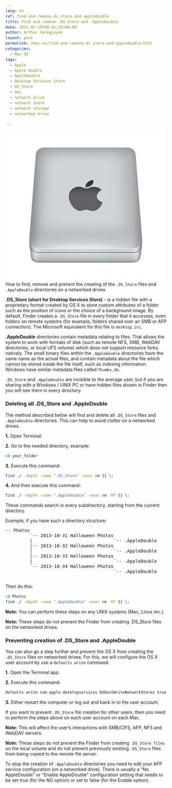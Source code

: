 ```yaml
---
lang: en
ref: find-and-remove-ds_store-and-appledouble
title: Find and remove .DS_Store and .AppleDouble
date: 2015-05-19T08:41:32+00:00
author: Arthur Gareginyan
layout: post
permalink: /mac-os/find-and-remove-ds_store-and-appledouble.html
categories:
  - Mac OS
tags:
  - Apple
  - Apple Double
  - AppleDouble
  - Desktop Services Store
  - DS_Store
  - mac
  - network drive
  - network share
  - network storage
  - networked drive

---
```


![thumb](/images/thumbnail/Apple_drive.png)
How to find, remove and prevent the creating of the `.DS_Store` files and `.AppleDouble` directories on a networked drives.


**.DS_Store (short for Desktop Services Store)** - is a hidden file with a proprietary format created by OS X to store custom attributes of a folder such as the position of icons or the choice of a background image. By default, Finder creates a `.DS_Store` file in every folder that it accesses, even folders on remote systems (for example, folders shared over an SMB or AFP connection). The Microsoft equivalent for this file is `desktop.ini`.

**.AppleDouble** directories contain metadata relating to files. That allows the system to work with formats of disk (such as remote NFS, SMB, WebDAV directories, or local UFS volume) which does not support resource forks natively. The small binary files within the `.AppleDouble` directories have the same name as the actual files, and contain metadata about the file which cannot be stored inside the file itself, such as indexing information. Windows have similar metadata files called `Thumbs.db`.

`.DS_Store` and `.AppleDouble` are invisible to the average user, but if you are sharing with a Windows / UNIX PC or have hidden files shown in Finder then you will see them in every directory.


### Deleting all .DS_Store and .AppleDouble

The method described below will find and delete all `.DS_Store` files and `.AppleDouble` directories. This can help to avoid clutter on a networked drives.

**1.** Open Terminal.

**2.** Go to the needed directory, example:

```sh
cd your_folder
```

**3.** Execute this command:

```sh
find ./ -depth -name ".DS_Store" -exec rm {} \;
```

**4.** And then execute this command:

```sh
find ./ -depth -name ".AppleDouble" -exec rm -Rf {} \;
```

These commands search in every subdirectory, starting from the current directory.

Example, if you have such a directory structure:

<pre>
-- Photos
         `-- 2013-10-31 Halloween Photos
         |                              `-- .AppleDouble
         |-- 2013-10-32 Halloween Photos
         |                              `-- .AppleDouble
         |-- 2013-10-33 Halloween Photos
         |                              `-- .AppleDouble
         `-- 2013-10-34 Halloween Photos
                                        `-- .AppleDouble
                                        </pre>

Then do this:

```sh
cd Photos
find ./ -depth -name ".AppleDouble" -exec rm -Rf {} \;
```

**Note:** You can perform these steps on any UNIX systems (Mac, Linux etc.). 

**Note:** These steps do not prevent the Finder from creating .DS_Store files on the networked drives.


### Preventing creation of .DS_Store and .AppleDouble

You can also go a step further and prevent the OS X from creating the `.DS_Store` files on networked drives. For this, we will configure the OS X user account by use a `defaults write` command.

**1.** Open the Terminal app.

**2.** Execute this command:

```sh
defaults write com.apple.desktopservices DSDontWriteNetworkStores true
```

**3.** Either restart the computer or log out and back in to the user account.

If you want to prevent `.DS_Store` file creation for other users, then you need to perform the steps above on each user account on each Mac.

**Note:** This will affect the user’s interactions with SMB/CIFS, AFP, NFS and WebDAV servers.

**Note:** These steps do not prevent the Finder from creating `.DS_Store files` on the local volume and do not prevent previously existing `.DS_Store` files from being copied to the remote file server.

To stop the creation of `.AppleDouble` directories you need to edit your AFP service configuration (on a networked drive). There is usually a "No AppleDouble" or "Enable AppleDouble" configuration setting that needs to be set true (for the NO option) or set to false (for the Enable option).

